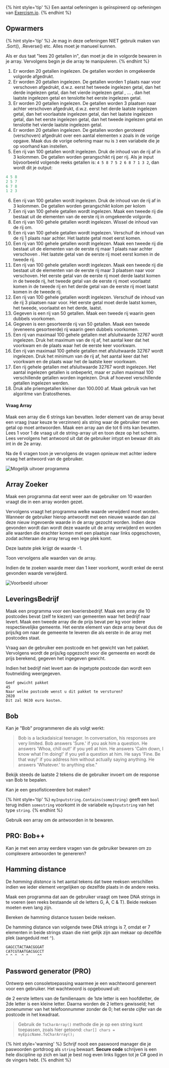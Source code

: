 

{% hint style='tip' %}
Een aantal oefeningen is geïnspireerd op oefeningen van [Exercism.io](https://exercism.io/tracks/csharp/exercises).
{% endhint %}

## Opwarmers

{% hint style='tip' %}
Je mag in deze oefeningen NIET gebruik maken van .Sort(), .Reverse() etc. Alles moet je manueel kunnen.

Als er dus taat "lees 20 getallen in", dan moet je die in volgorde bewaren in je array. Vervolgens begin je die array te manipuleren.
{% endhint %}

1.	Er worden 20 getallen ingelezen. De getallen worden in omgekeerde volgorde afgedrukt.
2.	Er worden 20 getallen ingelezen. De getallen worden 1 plaats naar voor verschoven afgedrukt, d.w.z. eerst het tweede ingelezen getal, dan het derde ingelezen getal, dan het vierde ingelezen getal , ... , dan het laatste ingelezen getal en tenslotte het eerste ingelezen getal.
3.	Er worden 20 getallen ingelezen. De getallen worden 3 plaatsen naar achter verschoven afgedrukt, d.w.z. eerst het derde laatste ingelezen getal, dan het voorlaatste ingelezen getal, dan het laatste ingelezen getal, dan het eerste ingelezen getal, dan het tweede ingelezen getal en tenslotte het vierde laatste ingelezen getal.
4.	Er worden 20 getallen ingelezen. De getallen worden geroteerd (verschoven) afgedrukt over een aantal elementen x zoals in de vorige opgave. Maak dus de vorige oefening maar nu is ``3`` een variabele die je op voorhand kan instellen.
5.	Een rij van 100 getallen wordt ingelezen. Druk de inhoud van de rij af in 3 kolommen. De getallen worden gerangschikt rij per rij.  Als je input bijvoorbeeld volgende reeks getallen is: ``4 5 8 7 5 2 6 8 7 1 3 2``, dan wordt dit je output:
```java
4 5 8
2 5 7
6 7 8
1 2 3
```
6.	Een rij van 100 getallen wordt ingelezen. Druk de inhoud van de rij af in 3 kolommen. De getallen worden gerangschikt kolom per kolom
7.	Een rij van 100 gehele getallen wordt ingelezen. Maak een tweede rij die bestaat uit de elementen van de eerste rij in omgekeerde volgorde.
8.	Een rij van 100 gehele getallen wordt ingelezen. Wissel de inhoud van de rij om.
9.	Een rij van 100 gehele getallen wordt ingelezen. Verschuif de inhoud van de rij 1 plaats naar achter. Het laatste getal moet eerst komen.
10.	Een rij van 100 gehele getallen wordt ingelezen. Maak een tweede rij die bestaat uit de elementen van de eerste rij maar 1 plaats naar achter verschoven . Het laatste getal van de eerste rij moet eerst komen in de tweede rij.
11.	Een rij van 100 gehele getallen wordt ingelezen. Maak een tweede rij die bestaat uit de elementen van de eerste rij maar 3 plaatsen naar voor verschoven. Het eerste getal van de eerste rij moet derde laatst komen in de tweede rij, het tweede getal van de eerste rij moet voorlaatst komen in de tweede rij en het derde getal van de eerste rij moet laatst komen in de tweede rij.
12.	Een rij van 100 gehele getallen wordt ingelezen. Verschuif de inhoud van de rij 3 plaatsen naar voor. Het eerste getal moet derde laatst komen, het tweede, voorlaatst en het derde, laatst.
13.	Gegeven is een rij van 50 getallen. Maak een tweede rij waarin geen dubbels voorkomen.
14.	Gegeven is een gesorteerde rij van 50 getallen. Maak een tweede (eveneens gesorteerde) rij waarin geen dubbels voorkomen.
15.	Een rij van maximaal 100 gehele getallen met afsluitwaarde 32767 wordt ingelezen. Druk het maximum van de rij af, het aantal keer dat het voorkwam en de plaats waar het de eerste keer voorkwam.
16.	Een rij van maximaal 100 gehele getallen met afsluitwaarde 32767 wordt ingelezen. Druk het minimum van de rij af, het aantal keer dat het voorkwam en de plaats waar het de laatste keer voorkwam.
17.	Een rij gehele getallen met afsluitwaarde 32767 wordt ingelezen. Het aantal ingelezen getallen is onbeperkt, maar er zullen maximaal 100 verschillende getallen worden ingelezen. Druk af hoeveel verschillende getallen ingelezen werden. 
18.	Druk alle priemgetallen kleiner dan 100.000 af. Maak gebruik van het algoritme van Eratosthenes.

#### Vraag Array
Maak een array die 6 strings kan bevatten. Ieder element van de array bevat een vraag (naar keuze te verzinnen) als string waar de gebruiker met een getal op moet antwoorden.
Maak een array aan die tot 6 ints kan bevatten. Lees 1 voor 1 de vraag uit de string-array uit en toon deze op het scherm. Lees vervolgens het antwoord uit dat de gebruiker intypt en bewaar dit als int in de 2e array.

Na de 6 vragen toon je vervolgens de vragen opnieuw met achter iedere vraag het antwoord van de gebruiker.

<!--- {width:60%} --->
![Mogelijk uitvoer programma](../assets/5_arrays/arvraag.png)

## Array Zoeker

Maak een programma dat eerst weer aan de gebruiker om 10 waarden vraagt die in een array worden gezet.

Vervolgens vraagt het programma welke waarde verwijderd moet worden. Wanneer de gebruiker hierop antwoordt met een nieuwe waarde dan zal deze nieuw ingevoerde waarde in de array gezocht worden. Indien deze gevonden wordt dan wordt deze waarde uit de array verwijderd en worden alle waarden die erachter komen met een plaatsje naar links opgeschoven, zodat achteraan de array terug een lege plek komt.

Deze laatste plek krijgt de waarde -1.

Toon vervolgens alle waarden van de array.

Indien de te zoeken waarde meer dan 1 keer voorkomt, wordt enkel de eerst gevonden waarde verwijderd.

![Voorbeeld uitvoer](../assets/5_arrays/practarray3.png)

## LeveringsBedrijf
Maak een programma voor een koeriersbedrijf.  Maak een array die 10 postcodes bevat (zelf te kiezen) van gemeenten waar het bedrijf naar levert. Maak een tweede array die de prijs bevat per kg voor iedere respectievelijke gemeente.  Het eerste element  van deze array bevat dus de prijs/kg om naar de gemeente te leveren die als eerste in de array met postcodes staat.

Vraag aan de gebruiker een postcode en het gewicht van het pakket. Vervolgens wordt de prijs/kg opgezocht voor die gemeente en wordt de prijs berekend, gegeven het ingegeven gewicht.

Indien het bedrijf niet levert aan de ingetypte postcode dan wordt een foutmelding weergegeven.

<!---{line-numbers:false}--->
```text
Geef gewicht pakket
45
Naar welke postcode wenst u dit pakket te versturen?
2020
Dit zal 9630 euro kosten.
```

## Bob

Kan je "Bob" programmeren die als volgt werkt:

>Bob is a lackadaisical teenager. In conversation, his responses are very limited.
>Bob answers 'Sure.' if you ask him a question.
>He answers 'Whoa, chill out!' if you yell at him.
>He answers 'Calm down, I know what I'm doing!' if you yell a question at him.
>He says 'Fine. Be that way!' if you address him without actually saying anything.
>He answers 'Whatever.' to anything else."

Bekijk steeds de laatste 2 tekens die de gebruiker invoert om de response van Bob te bepalen. 

Kan je een gesofisticeerdere bot maken? 

{% hint style='tip' %}
``myInputstring.Contains(somestring)`` geeft een ``bool`` terug indien ``somestring`` voorkomt in de variabele ``myInputstring`` van het type ``string``.
{% endhint %}

Gebruik een array om de antwoorden in te bewaren. 

## PRO: Bob++

Kan je met een array eerdere vragen van de gebruiker bewaren om zo complexere antwoorden te genereren?

## Hamming distance
De *hamming distance* is het aantal tekens dat twee reeksen verschillen indien we ieder element vergelijken op dezelfde plaats in de andere reeks.

Maak een programma dat aan de gebruiker vraagt om twee DNA strings in te voeren (een reeks bestaande uit de letters G, A, C & T). Beide reeksen moeten even lang zijn.

Bereken de hamming distance tussen beide reeksen.

De hamming distance van volgende twee DNA strings is 7, omdat er 7 elementen in beide strings staan die niet gelijk zijn aan mekaar op dezelfde plek (aangeduid met ``^``).

```
GAGCCTACTAACGGGAT
CATCGTAATGACGGCCT
^ ^ ^  ^ ^    ^^
```

## Password generator (PRO)
Ontwerp een consoletoepassing waarmee je een wachtwoord genereert voor een gebruiker. Het wachtwoord is opgebouwd uit:

de 2 eerste letters van de familienaam: de 1ste letter is een hoofdletter, de 2de letter is een kleine letter. 
Daarna worden de 2 letters gewisseld;
het zonenummer van het telefoonnummer zonder de 0;
het eerste cijfer van de postcode in het kwadraat.

> Gebruik de ``ToCharArray()`` methode die je op een string kunt toepassen, zoals hier getoond: ``char[] chars = myEpicName.ToCharArray();`` 

{% hint style='warning' %}
Schrijf nooit een paswoord manager die je paswoorden gortdroog als ``string`` bewaart. **Secure code** schrijven is een hele discipline op zich en laat je best nog even links liggen tot je C# goed in de vingers hebt.
{% endhint %}